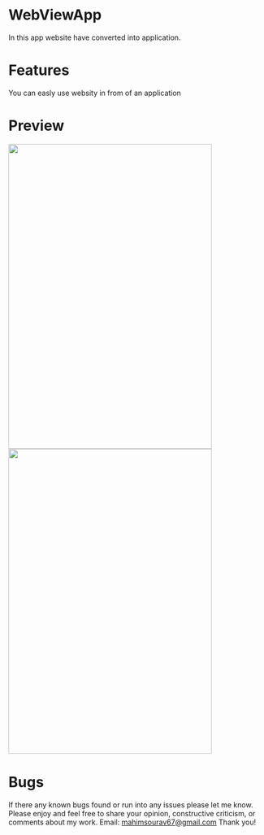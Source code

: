 # WebViewApp
In this app website have converted into application.

# Features
You can easly use websity in from of an application

# Preview
<img src="https://user-images.githubusercontent.com/60973245/154813039-4e0ce461-c209-49c0-a954-acb1b4d6b5bc.jpg" width="400" height="600">  <img src="https://user-images.githubusercontent.com/60973245/154813077-41260304-232d-49f3-8504-0e7de7702c04.jpg" width="400" height="600"> 


# Bugs
If there any known bugs found or run into any issues please let me know. Please enjoy and feel free to share your opinion, constructive criticism, or comments about my work. Email: mahimsourav67@gmail.com Thank you!

